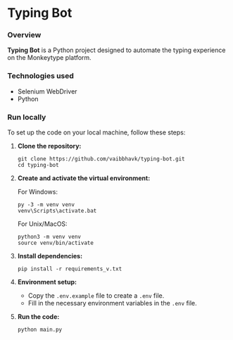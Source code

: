 # Typing Bot

### Overview

**Typing Bot** is a Python project designed to automate the typing experience on the Monkeytype platform.

### Technologies used

- Selenium WebDriver
- Python

### Run locally

To set up the code on your local machine, follow these steps:

1. **Clone the repository:**

   ```
   git clone https://github.com/vaibbhavk/typing-bot.git
   cd typing-bot
   ```

2. **Create and activate the virtual environment:**

   For Windows:

   ```
   py -3 -m venv venv
   venv\Scripts\activate.bat
   ```

   For Unix/MacOS:

   ```
   python3 -m venv venv
   source venv/bin/activate
   ```

3. **Install dependencies:**

   ```
   pip install -r requirements_v.txt
   ```

4. **Environment setup:**

   - Copy the `.env.example` file to create a `.env` file.
   - Fill in the necessary environment variables in the `.env` file.

5. **Run the code:**
   ```
   python main.py
   ```
